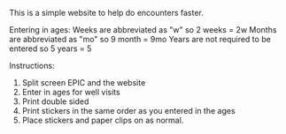 This is a simple website to help do encounters faster.

Entering in ages:
  Weeks are abbreviated as "w" so 2 weeks = 2w
  Months are abbreviated as "mo" so 9 month = 9mo
  Years are not required to be entered so 5 years = 5

Instructions: 
  1. Split screen EPIC and the website
  2. Enter in ages for well visits
  3. Print double sided
  4. Print stickers in the same order as you entered in the ages
  5. Place stickers and paper clips on as normal.
